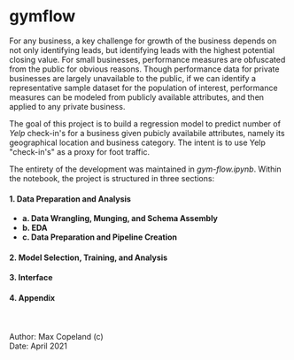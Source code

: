 # gymflow


For any business, a key challenge for growth of the business depends on not only identifying leads, but identifying leads with the highest potential closing value. For small businesses, performance measures are obfuscated from the public for obvious reasons. Though performance data for private businesses are largely unavailable to the public, if we can identify a representative sample dataset for the population of interest, performance measures can be modeled from publicly available attributes, and then applied to any private business. 

The goal of this project is to build a regression model to predict number of *Yelp* check-in's for a business given pubicly availabile attributes, namely its geographical location and business category. The intent is to use Yelp "check-in's" as a proxy for foot traffic.

The entirety of the development was maintained in *gym-flow.ipynb*. Within the notebook, the project is structured in three sections:


#### 1. Data Preparation and Analysis
* **a. Data Wrangling, Munging, and Schema Assembly**
* **b. EDA**
* **c. Data Preparation and Pipeline Creation**

#### 2. Model Selection, Training, and Analysis

#### 3. Interface

#### 4. Appendix 

<br><br>
Author: Max Copeland (c) <br> Date: April 2021
